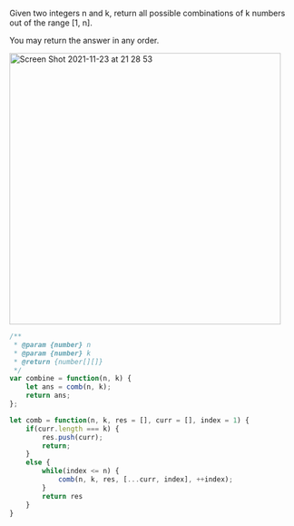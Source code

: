 Given two integers n and k, return all possible combinations of k numbers out of the range [1, n].

You may return the answer in any order.

<img width="478" alt="Screen Shot 2021-11-23 at 21 28 53" src="https://user-images.githubusercontent.com/37787994/143175131-cf516786-cb18-465d-8104-e77bf8c8f9e2.png">

```js
/**
 * @param {number} n
 * @param {number} k
 * @return {number[][]}
 */
var combine = function(n, k) {
    let ans = comb(n, k);
    return ans;
};

let comb = function(n, k, res = [], curr = [], index = 1) {
    if(curr.length === k) {
        res.push(curr);
        return;
    }
    else {
        while(index <= n) {
            comb(n, k, res, [...curr, index], ++index);
        }
        return res
    }
}
```

